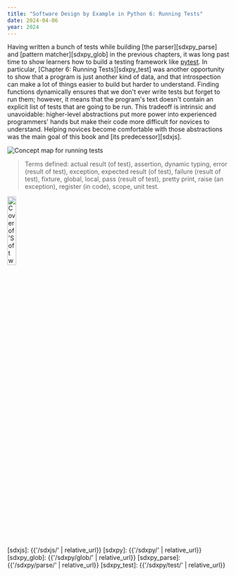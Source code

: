 ```yaml
---
title: "Software Design by Example in Python 6: Running Tests"
date: 2024-04-06
year: 2024
---
```


Having written a bunch of tests while building [the parser][sdxpy_parse] and [pattern matcher][sdxpy_glob]
in the previous chapters,
it was long past time to show learners how to build a testing framework like [pytest][pytest].
In particular,
[Chapter 6: Running Tests][sdxpy_test] was another opportunity to show that
a program is just another kind of data,
and that introspection can make a lot of things easier to build but harder to understand.
Finding functions dynamically ensures that we don't ever write tests but forget to run them;
however,
it means that the program's text doesn't contain an explicit list of tests that are going to be run.
This tradeoff is intrinsic and unavoidable:
higher-level abstractions put more power into experienced programmers' hands
but make their code more difficult for novices to understand.
Helping novices become comfortable with those abstractions
was the main goal of this book and [its predecessor][sdxjs].

<img class="centered" src="{{'/sdxpy/test/concept_map.svg' | relative_url}}" alt="Concept map for running tests"/>

> Terms defined: actual result (of test), assertion, dynamic typing, error (result of test), exception, expected result (of test), failure (result of test), fixture, global, local, pass (result of test), pretty print, raise (an exception), register (in code), scope, unit test.

<a href="https://www.routledge.com/Software-Design-by-Example-A-Tool-Based-Introduction-with-Python/Wilson/p/book/9781032725215"><img src="{{'/sdxpy/sdxpy-cover.png' | relative_url}}" alt="Cover of 'Software Design by Example'" width="20%" class="centered">
</a>

[pytest]: https://docs.pytest.org/
[sdxjs]: {{'/sdxjs/' | relative_url}}
[sdxpy]: {{'/sdxpy/' | relative_url}}
[sdxpy_glob]: {{'/sdxpy/glob/' | relative_url}}
[sdxpy_parse]: {{'/sdxpy/parse/' | relative_url}}
[sdxpy_test]: {{'/sdxpy/test/' | relative_url}}

